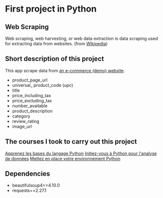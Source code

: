 # First project in Python

## Web Scraping

Web scraping, web harvesting, or web data extraction is data scraping used for extracting data from websites.
(from [Wikipedia](https://en.wikipedia.org/wiki/Web_scraping))

## Short description of this project

This app scrape data from [an e-commerce (demo) website](http://books.toscrape.com/ "Books To Scrape").

- product_page_url
- universal_ product_code (upc)
- title
- price_including_tax
- price_excluding_tax
- number_available
- product_description
- category
- review_rating
- image_url

## The courses I took to carry out this project

[Apprenez les bases du langage Python](https://openclassrooms.com/fr/courses/7168871)
[Initiez-vous à Python pour l'analyse de données](https://openclassrooms.com/fr/courses/6204541)
[Mettez en place votre environnement Python](https://openclassrooms.com/fr/courses/6951236)

## Dependencies

- beautifulsoup4==4.10.0
- requests==2.27.1